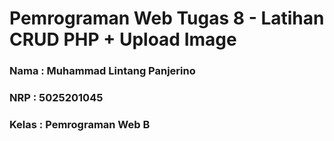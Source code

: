 # Pemrograman Web Tugas 8 - Latihan CRUD PHP + Upload Image

### Nama : Muhammad Lintang Panjerino

### NRP : 5025201045

### Kelas : Pemrograman Web B

